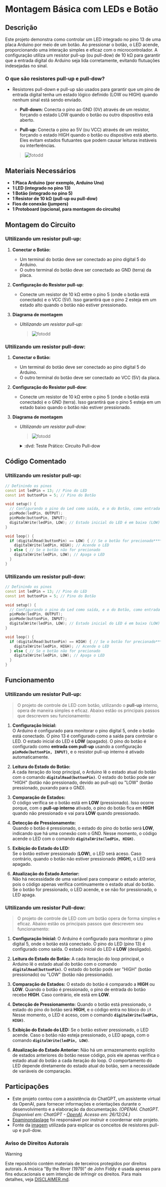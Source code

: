 # Montagem Básica com LEDs e Botão

## Descrição
Este projeto demonstra como controlar um LED integrado no pino 13 de uma placa Arduino por meio de um botão. Ao pressionar o botão, o LED acende, proporcionando uma interação simples e eficaz com o microcontrolador. A configuração utiliza um resistor pull-up (ou pull-dow) de 10 kΩ para garantir que a entrada digital do Arduino seja lida corretamente, evitando flutuações indesejadas no sinal.

### O que são resistores pull-up e pull-dow?
- Resistores pull-down e pull-up são usados para garantir que um pino de entrada digital tenha um estado lógico definido (LOW ou HIGH) quando nenhum sinal está sendo enviado.

   - **Pull-down:** Conecta o pino ao GND (0V) através de um resistor, forçando o estado LOW quando o botão ou outro dispositivo está aberto.

   - **Pull-up:** Conecta o pino ao 5V (ou VCC) através de um resistor, forçando o estado HIGH quando o botão ou dispositivo está aberto.
Eles evitam estados flutuantes que podem causar leituras instáveis ou interferências.

   > ![fotodd](https://github.com/Matheusrammos/LIA-Docs/blob/main/Exerc%C3%ADcio_em_Casa_1/Diagrama_Casa_1%3A%20pull_resistors.jpg)



## Materiais Necessários
- **1 Placa Arduino (por exemplo, Arduino Uno)**
- **1 LED (integrado no pino 13)**
- **1 Botão (integrado no pino 5)**
- **1 Resistor de 10 kΩ (pull-up ou pull-dow)**
- **Fios de conexão (jumpers)**
- **1 Protoboard (opcional, para montagem do circuito)**


## Montagem do Circuito
### Ultilizando um resistor pull-up:
1. **Conectar o Botão:**
   - Um terminal do botão deve ser conectado ao pino digital 5 do Arduino.
   - O outro terminal do botão deve ser conectado ao GND (terra) da placa.

2. **Configuração do Resistor pull-up**:
   - Conecte um resistor de 10 kΩ entre o pino 5 (onde o botão está conectado) e o VCC (5V). Isso garantirá que o pino 2 esteja em um estado alto quando o botão não estiver pressionado.

3. **Diagrama de montagem**
   - *Ultilizando um resistor pull-up:*
      > ![fotodd](https://github.com/Matheusrammos/LIA-Docs/blob/main/Exerc%C3%ADcio_em_Casa_1/Diagrama_Casa_1%3A%20pull-up.png)


### Ultilizando um resistor pull-dow:
1. **Conectar o Botão:**
   - Um terminal do botão deve ser conectado ao pino digital 5 do Arduino.
   - O outro terminal do botão deve ser conectado ao VCC (5V) da placa.

2. **Configuração do Resistor pull-dow**:
   - Conecte um resistor de 10 kΩ entre o pino 5 (onde o botão está conectado) e o GND (terra). Isso garantirá que o pino 5 esteja em um estado baixo quando o botão não estiver pressionado.


3. **Diagrama de montagem**
   - *Ultilizando um resistor pull-dow:*
      > ![fotodd](https://github.com/Matheusrammos/LIA-Docs/blob/main/Exerc%C3%ADcio_em_Casa_1/Diagrama_Casa_1%3A%20pull-dow.png)
      <details>
      <summary> :dvd: Teste Prático: Circuito Pull-dow </summary>

      [Montagem Básica com LEDs e Botão](https://github.com/user-attachments/assets/f7c91363-db0e-4735-83f3-607546ecbd15)
      </details>



## Código Comentado
### Ultilizando um resistor pull-up:
```cpp
// Definindo os pinos
const int ledPin = 13; // Pino do LED
const int buttonPin = 5; // Pino do Botão

void setup() {
  // Configurando o pino do Led como saída, e o do Botão, como entrada
  pinMode(ledPin, OUTPUT);
  pinMode(buttonPin, INPUT);
  digitalWrite(ledPin, LOW); // Estado inicial do LED é em baixo (LOW)
}

void loop() {
  if (digitalRead(buttonPin) == LOW) { // Se o botão for precionado*********************
    digitalWrite(ledPin, HIGH); // Acende o LED
  } else { // Se o botão não for precionado
    digitalWrite(ledPin, LOW); // Apaga o LED
  }
}
````

### Ultilizando um resistor pull-dow:
```cpp
// Definindo os pinos
const int ledPin = 13; // Pino do LED
const int buttonPin = 5; // Pino do Botão

void setup() {
  // Configurando o pino do Led como saída, e o do Botão, como entrada
  pinMode(ledPin, OUTPUT);
  pinMode(buttonPin, INPUT);
  digitalWrite(ledPin, LOW); // Estado inicial do LED é em baixo (LOW)
}

void loop() {
  if (digitalRead(buttonPin) == HIGH) { // Se o botão for precionado*********************
    digitalWrite(ledPin, HIGH); // Acende o LED
  } else { // Se o botão não for precionado
    digitalWrite(ledPin, LOW); // Apaga o LED
  }
}
````


## Funcionamento
###  Ultilizando um resistor Pull-up:
> O projeto de controle de LED com botão, utilizando o **pull-up** interno, opera de maneira simples e eficaz. Abaixo estão os principais passos que descrevem seu funcionamento:
1. **Configuração Inicial:**  
   O Arduino é configurado para monitorar o pino digital 5, onde o botão está conectado. O pino 13 é configurado como a saída para controlar o LED. O estado inicial do LED é **LOW** (apagado). O pino do botão é configurado como **entrada com pull-up** usando a configuração **`pinMode(buttonPin, INPUT)`**, e o resistor pull-up interno é ativado automaticamente.
   
2. **Leitura do Estado do Botão:**  
   A cada iteração do loop principal, o Arduino lê o estado atual do botão com o comando **`digitalRead(buttonPin)`**. O estado do botão pode ser "HIGH" (botão não pressionado, devido ao pull-up) ou "LOW" (botão pressionado, puxando para o GND).
   
3. **Comparação de Estados:**  
   O código verifica se o botão está em **LOW** (pressionado). Isso ocorre porque, com o **pull-up interno** ativado, o pino do botão fica em **HIGH** quando não pressionado e vai para **LOW** quando pressionado.
   
4. **Detecção de Pressionamento:**  
   Quando o botão é pressionado, o estado do pino do botão será **LOW**, indicando que há uma conexão com o GND. Nesse momento, o código acende o LED com o comando **`digitalWrite(ledPin, HIGH)`**.
   
5. **Exibição do Estado do LED:**  
   Se o botão estiver pressionado (**LOW**), o LED será aceso. Caso contrário, quando o botão não estiver pressionado (**HIGH**), o LED será apagado.
   
6. **Atualização do Estado Anterior:**  
   Não há necessidade de uma variável para comparar o estado anterior, pois o código apenas verifica continuamente o estado atual do botão. Se o botão for pressionado, o LED acende, e se não for pressionado, o LED apaga.

###  Ultilizando um resistor Pull-dow:
> O projeto de controle de LED com um botão opera de forma simples e eficaz. Abaixo estão os principais passos que descrevem seu funcionamento:
1. **Configuração Inicial:** 
   O Arduino é configurado para monitorar o pino digital 5, onde o botão está conectado. O pino do LED (pino 13) é configurado como saída. O estado inicial do LED é **LOW** (desligado).

2. **Leitura do Estado do Botão:** 
   A cada iteração do loop principal, o Arduino lê o estado atual do botão com o comando **`digitalRead(buttonPin)`**. O estado do botão pode ser "HIGH" (botão pressionado) ou "LOW" (botão não pressionado).

3. **Comparação de Estados:** 
   O estado do botão é comparado a **HIGH** ou **LOW**. Quando o botão é pressionado, o pino de entrada do botão recebe **HIGH**. Caso contrário, ele está em **LOW**.

4. **Detecção de Pressionamento:** 
   Quando o botão está pressionado, o estado do pino do botão será **HIGH**, e o código entra no bloco do `if`. Nesse momento, o LED é aceso, com o comando **`digitalWrite(ledPin, HIGH)`**.

5. **Exibição do Estado do LED:** 
   Se o botão estiver pressionado, o LED acende. Caso o botão não esteja pressionado, o LED apaga, com o comando **`digitalWrite(ledPin, LOW)`**.

6. **Atualização do Estado Anterior:** 
   Não há um armazenamento explícito de estados anteriores do botão nesse código, pois ele apenas verifica o estado atual do botão a cada iteração do loop. O comportamento do LED depende diretamente do estado atual do botão, sem a necessidade de variáveis de comparação.


## Participações
- Este projeto contou com a assistência do ChatGPT, um assistente virtual da OpenAI, para fornecer informações e orientações durante o desenvolvimento e a elaboração da documentação.
  *(OPENAI. ChatGPT. Disponível em: ChatGPT - [OpenAI](https://www.openai.com/chatgpt). Acesso em: 26/12/24.)*
- [Epaminondaslage](https://www.bing.com/ck/a?!&&p=cf945232149fce13JmltdHM9MTcyNjcwNDAwMCZpZ3VpZD0yNGZkYWYyYS1lMjZiLTYzMWYtMzY0MC1iYmJiZTNlZTYyZGImaW5zaWQ9NTE5Mg&ptn=3&ver=2&hsh=3&fclid=24fdaf2a-e26b-631f-3640-bbbbe3ee62db&psq=src%3d%22https%3a%2f%2fgithub.com%2fEpaminondaslage%2fAluno_Fulano_de_Tal%2fblob%2fmain%2fExercicio_em_Casa_1%2fFigura.jpeg%22+alt%3d%22Circuito%22+width%3d%2250%25%22&u=a1aHR0cHM6Ly9naXRodWIuY29tL0VwYW1pbm9uZGFzbGFnZQ&ntb=1) foi responsável por instruir e coordernar este projeto.
- Fonte da [imagem](https://www.bing.com/images/search?view=detailV2&insightstoken=bcid_TsRFJd.2R9sHDoKJFUFnCGugEGKM.....0E*ccid_xEUl3%2FZH&form=SBIWPA&iss=VSI&sbisrc=ImgPicker&idpbck=1&selectedindex=1&id=B43AFC059D20BEEEDA27A18ECD4027E2ACD2BF1F&exph=277&expw=500&vt=2&ccid=%2Fh4wU7b6&sim=11&simid=608039577592932268&ck=6D0C4F8CB21B8E5D63D351DDF0B52901&thid=OIP._h4wU7b6_60FoqoKdWr7LgHaEG&mediaurl=https%3A%2F%2Fwww.hwlibre.com%2Fwp-content%2Fuploads%2F2019%2F08%2Fpull-up-pull-down-500x277.jpg&cdnurl=https%3A%2F%2Fth.bing.com%2Fth%2Fid%2FR.fe1e3053b6faffad05a2aa0a756afb2e%3Frik%3DH7%252fSrOInQM2OoQ%26pid%3DImgRaw%26r%3D0&pivotparams=insightsToken%3Dbcid_TsRFJd.2R9sHDoKJFUFnCGugEGKM.....0E*ccid_xEUl3%252FZH%26%26cal%3D0.04986149584487535%26cat%3D0.05%26car%3D0.9501385041551247%26cab%3D0.95%26ann%3D%26hotspot%3D) utilizada para explicar os conceitos de resistores pull-up e pull-dow.

### Aviso de Direitos Autorais 
>[!WARNING]
>
>Este repositório contém materiais de terceiros protegidos por direitos autorais. A música "By the River (1979)" de John Fiddy é usada apenas para fins educacionais e sem intenção de infringir os direitos. Para mais detalhes, veja [DISCLAIMER.md](./DISCLAIMER.md).
